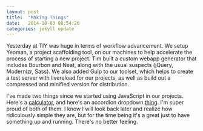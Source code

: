 ```yaml
---
layout: post
title:  "Making Things"
date:   2014-10-03 08:54:20
categories: jekyll update
---
```


Yesterday at TIY was huge in terms of workflow advancement. We setup Yeoman, a project scaffolding tool, on our machines to help accelerate the process of starting a new project. Tim built a custom webapp generator that includes Bourbon and Neat, along with the usual suspects (jQuery, Modernizr, Sass). We also added Gulp to our toolset, which helps to create a test server with livereload for our projects, as well as build out a compressed and minified version for distribution.

I've made two things since we started using JavaScript in our projects. Here's a [calculator](http://rdanieldesign.github.io/jsCalculator), and here's an accordion dropdown [thing](http://rdanieldesign.github.io/Dropdown). I'm super proud of both of them. I know I will look back later and realize how ridiculously simple they are, but for the time being it's a great just to have something up and running. There's no better feeling.
